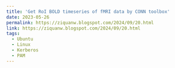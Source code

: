 ```yaml
---
title: 'Get RoI BOLD timeseries of fMRI data by CONN toolbox'
date: 2023-05-26
permalink: https://ziquanw.blogspot.com/2024/09/20.html
link: https://ziquanw.blogspot.com/2024/09/20.html
tags:
  - Ubuntu
  - Linux
  - Kerberos
  - PAM
---
```

